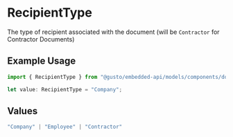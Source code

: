 # RecipientType

The type of recipient associated with the document (will be `Contractor` for Contractor Documents)

## Example Usage

```typescript
import { RecipientType } from "@gusto/embedded-api/models/components/document.js";

let value: RecipientType = "Company";
```

## Values

```typescript
"Company" | "Employee" | "Contractor"
```